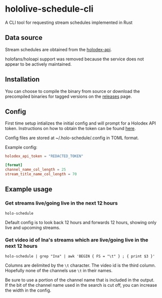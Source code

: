 # hololive-schedule-cli

A CLI tool for requesting stream schedules implemented in Rust

## Data source

Stream schedules are obtained from the [holodex-api](https://holodex.stoplight.io/).

holofans/holoapi support was removed because the service does not appear to be actively maintained.

## Installation

You can choose to compile the binary from source or download the precompiled binaries for tagged versions on the [releases](https://github.com/Yi-Jiahe/hololive-schedule-cli/releases) page.

## Config

First time setup intializes the initial config and will prompt for a Holodex API token. Instructions on how to obtain the token can be found [here](https://holodex.stoplight.io/docs/holodex/f4e6fa31af431-getting-started#obtaining-api-key).

Config files are stored at ~/.holo-schedule/.config in TOML format.

Example config:
```TOML
holodex_api_token = "REDACTED_TOKEN"

[format]
channel_name_col_length = 25
stream_title_name_col_length = 70
```

## Example usage

### Get streams live/going live in the next 12 hours

`holo-schedule`

Default config is to look back 12 hours and forwards 12 hours, showing only live and upcoming streams.

### Get video id of Ina's streams which are live/going live in the next 12 hours

`holo-schedule | grep "Ina" | awk 'BEGIN { FS = "\t" } ; { print $3 }'`

Columns are delimited by the `\t` character. The video id is the third column. Hopefully none of the channels use `\t` in their names.

Be sure to use a portion of the channel name that is included in the output. If the bit of the channel name used in the search is cut off, you can increase the width in the config.
